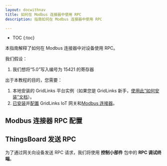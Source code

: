 ```yaml
---
layout: docwithnav
title: 如何在 Modbus 连接器中使用 RPC
description: 指南如何在 Modbus 连接器中使用 RPC

---
```



* TOC
{:toc}


本指南解释了如何在 Modbus 连接器中对设备使用 RPC。

我们假设：
1. 我们想将“5.0”写入编号为 15421 的寄存器


出于本教程的目的，您需要：
1. 本地安装的 GridLinks 平台实例（如果您是 GridLinks 新手，[使用此“如何安装”文档](/docs/user-guide/install/installation-options/)）。
2. [已安装](/docs/iot-gateway/installation/)并[配置](/docs/iot-gateway/configuration/) GridLinks IoT 网关和[Modbus 连接器](/docs/iot-gateway/config/modbus/)。

## Modbus 连接器 RPC 配置


## ThingsBoard 发送 RPC

为了通过网关向设备发送 RPC 请求，我们将使用 **控制小部件** 包中的 **RPC 调试终端**。